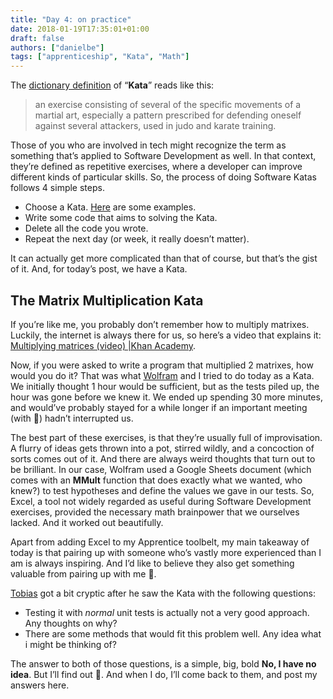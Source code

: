 ```yaml
---
title: "Day 4: on practice"
date: 2018-01-19T17:35:01+01:00
draft: false
authors: ["danielbe"]
tags: ["apprenticeship", "Kata", "Math"]
---
```


The [dictionary definition](http://www.dictionary.com/browse/kata) of “**Kata**” reads like this:

> an exercise consisting of several of the specific movements of a martial art, especially a pattern prescribed for defending oneself against several attackers, used in judo and karate training.

Those of you who are involved in tech might recognize the term as something that’s applied to Software Development as well. In that context, they’re defined as repetitive exercises, where a developer can improve different kinds of particular skills. So, the process of doing Software Katas follows 4 simple steps.

* Choose a Kata. [Here](http://codingdojo.org/kata/) are some examples.
* Write some code that aims to solving the Kata.
* Delete all the code you wrote.
* Repeat the next day (or week, it really doesn’t matter).

It can actually get more complicated than that of course, but that’s the gist of it. And, for today’s post, we have a Kata.

## The Matrix Multiplication Kata

If you’re like me, you probably don’t remember how to multiply matrixes. Luckily, the internet is always there for us, so here’s a video that explains it: [Multiplying matrices (video) |Khan Academy](https://www.khanacademy.org/math/precalculus/precalc-matrices/multiplying-matrices-by-matrices/v/multiplying-a-matrix-by-a-matrix).

Now, if you were asked to write a program that multiplied 2 matrixes, how would you do it? That was what [Wolfram](https://twitter.com/wolframkriesing) and I tried to do today as a Kata. We initially thought 1 hour would be sufficient, but as the tests piled up, the hour was gone before we knew it. We ended up spending 30 more minutes, and would’ve probably stayed for a while longer if an important meeting (with 🍕) hadn’t interrupted us.

The best part of these exercises, is that they’re usually full of improvisation. A flurry of ideas gets thrown into a pot, stirred wildly, and a concoction of sorts comes out of it. And there are always weird thoughts that turn out to be brilliant. In our case, Wolfram used a Google Sheets document (which comes with an **MMult** function that does exactly what we wanted, who knew?) to test hypotheses and define the values we gave in our tests. So, Excel, a tool not widely regarded as useful during Software Development exercises, provided the necessary math brainpower that we ourselves lacked. And it worked out beautifully.

Apart from adding Excel to my Apprentice toolbelt, my main takeaway of today is that pairing up with someone who’s vastly more experienced than I am is always inspiring. And I’d like to believe they also get something valuable from pairing up with me 🤞.

[Tobias](https://twitter.com/tpflug) got a bit cryptic after he saw the Kata with the following questions:

* Testing it with _normal_ unit tests is actually not a very good approach. Any thoughts on why?
* There are some methods that would fit this problem well. Any idea what i might be thinking of?

The answer to both of those questions, is a simple, big, bold **No, I have no idea**. But I’ll find out 💪. And when I do, I’ll come back to them, and post my answers here.
